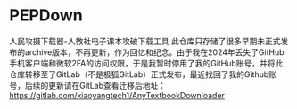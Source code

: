 # PEPDown
人民攻摄下载器-人教社电子课本攻破下载工具
此仓库只存储了很多早期未正式发布的archive版本，不再更新，作为回忆和纪念。由于我在2024年丢失了GitHub手机客户端和微软2FA的访问权限，于是我暂时停用了我的GitHub账号，并将此仓库转移至了GitLab（不是极狐GitLab）正式发布，最近找回了我的Github账号，后续的更新请在GitLab查看迁移后地址：https://gitlab.com/xiaoyangtech1/AnyTextbookDownloader